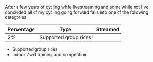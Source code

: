 After a few years of cycling while livestreaming and some while not I've concluded all of my cycling going forward falls into one of the following categories:

| Percentage | Type                  | Streamed |
| ---------- | --------------------- | -------- |
| 2%         | Supported group rides |          |
* Supported group rides
* Indoor Zwift training and competition